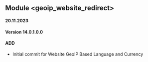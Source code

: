 ## Module <geoip_website_redirect>

#### 20.11.2023
#### Version 14.0.1.0.0
#### ADD

- Initial commit for Website GeoIP Based Language and Currency

